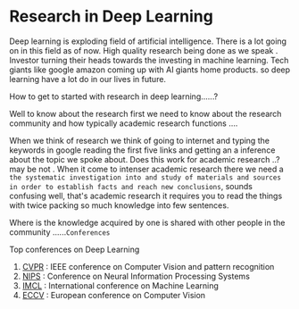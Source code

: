 
# Research in Deep Learning

Deep learning is exploding field of artificial intelligence. There is a lot going on in this field as of now. High quality research being done as we speak . Investor turning their heads towards the investing in  machine learning. Tech giants like google amazon coming up with AI giants home products. so deep learning have a lot do in our lives in future.

How to get to started with research in deep learning......?

Well to know about the research first we need to know about the research community and how typically academic research functions  ....

When we think of research we think of going to internet and typing the keywords in google reading the first five links and getting an a inference about the topic we spoke about. Does this work for academic research ..? may be not . When it come to intenser academic research there we need a 
``the systematic investigation into and study of materials and sources in order to establish facts and reach new conclusions``, sounds confusing well, that's academic research it requires you to read the things with twice packing so much knowledge into few sentences.

Where is the knowledge acquired by one is shared with other people in the community ......``Conferences``

Top conferences on Deep Learning
1. [CVPR](http://cvpr2019.thecvf.com/) : IEEE conference on Computer Vision and pattern recognition
2. [NIPS](https://nips.cc/) : Conference on Neural Information Processing Systems
3. [IMCL](https://icml.cc/) : International conference on Machine Learning
4. [ECCV](https://eccv2018.org/) : European conference on Computer Vision
